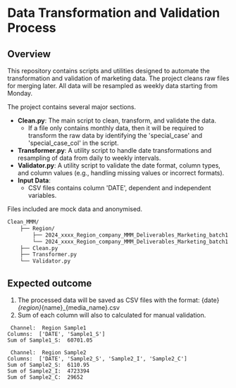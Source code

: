 # Data Transformation and Validation Process

## Overview
This repository contains scripts and utilities designed to automate the transformation and validation of marketing data. The project cleans raw files for merging later. All data will be resampled as weekly data starting from Monday.

The project contains several major sections.

- **Clean.py**: The main script to clean, transform, and validate the data.
  - If a file only contains monthly data, then it will be required to transform the raw data by identifying the 'special_case' and 'special_case_col' in the script. 
- **Transformer.py**: A utility script to handle date transformations and resampling of data from daily to weekly intervals.
- **Validator.py**: A utility script to validate the date format, column types, and column values (e.g., handling missing values or incorrect formats).
- **Input Data**:
  - CSV files contains column 'DATE', dependent and independent variables.

Files included are mock data and anonymised.

```bash
Clean_MMM/
    ├── Region/
        ├── 2024_xxxx_Region_company_MMM_Deliverables_Marketing_batch1 - Sample1.csv
        └── 2024_xxxx_Region_company_MMM_Deliverables_Marketing_batch1 - Sample2.csv
    ├── Clean.py
    ├── Transformer.py
    └── Validator.py
```

## Expected outcome
1. The processed data will be saved as CSV files with the format: {date}_{region}_{name}_{media_name}.csv
2. Sum of each column will also to calculated for manual validation.
```text
 Channel:  Region Sample1
Columns:  ['DATE', 'Sample1_S']
Sum of Sample1_S:  60701.05

 Channel:  Region Sample2
Columns:  ['DATE', 'Sample2_S', 'Sample2_I', 'Sample2_C']
Sum of Sample2_S:  6110.95
Sum of Sample2_I:  4723394
Sum of Sample2_C:  29652
```